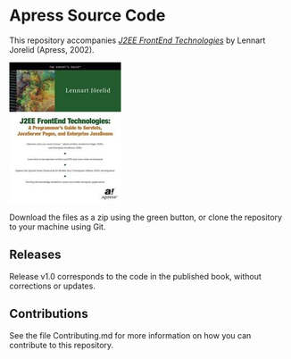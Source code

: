# Apress Source Code

This repository accompanies [_J2EE FrontEnd Technologies_](http://www.apress.com/9781893115965) by Lennart Jorelid (Apress, 2002).

![Cover image](9781893115965.jpg)

Download the files as a zip using the green button, or clone the repository to your machine using Git.

## Releases

Release v1.0 corresponds to the code in the published book, without corrections or updates.

## Contributions

See the file Contributing.md for more information on how you can contribute to this repository.
